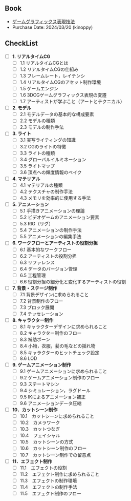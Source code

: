 ## Book
- [ゲームグラフィックス表現技法](https://www.coronasha.co.jp/np/isbn/9784339013740/)
- Purchase Date: 2024/03/20 (kinoppy)

## CheckList
- [ ] **1. リアルタイムCG**
  - [ ] 1.1 リアルタイムCGとは
  - [ ] 1.2 リアルタイムCGの仕組み
  - [ ] 1.3 フレームレート，レイテンシ
  - [ ] 1.4 リアルタイムCGのアセット制作環境
  - [ ] 1.5 ゲームエンジン
  - [ ] 1.6 3DCGゲームグラフィックス表現の変遷
  - [ ] 1.7 アーティストが学ぶこと（アートとテクニカル）

- [ ] **2. モデル**
  - [ ] 2.1 モデルデータの基本的な構成要素
  - [ ] 2.2 モデルの種類
  - [ ] 2.3 モデルの制作手法

- [ ] **3. ライト**
  - [ ] 3.1 実写ライティングの知識
  - [ ] 3.2 CGのライトの特徴
  - [ ] 3.3 ライトの種類
  - [ ] 3.4 グローバルイルミネーション
  - [ ] 3.5 ライトマップ
  - [ ] 3.6 頂点への輝度情報のベイク

- [ ] **4. マテリアル**
  - [ ] 4.1 マテリアルの種類
  - [ ] 4.2 テクスチャの制作手法
  - [ ] 4.3 メモリを効率的に使用する手法

- [ ] **5. アニメーション**
  - [ ] 5.1 手描きアニメーションの理論
  - [ ] 5.2 ビデオゲームのアニメーション要素
  - [ ] 5.3 RIG（リグ）
  - [ ] 5.4 アニメーションの制作手法
  - [ ] 5.5 アニメーションの編集手法

- [ ] **6. ワークフローとアーティストの役割分担**
  - [ ] 6.1 基本的なワークフロー
  - [ ] 6.2 アーティストの役割分担
  - [ ] 6.3 リファレンス
  - [ ] 6.4 データのバージョン管理
  - [ ] 6.5 工程管理
  - [ ] 6.6 役割分担の細分化と変化するアーティストの役割

- [ ] **7. 背景・ステージ制作**
  - [ ] 7.1 背景デザインに求められること
  - [ ] 7.2 背景制作のフロー
  - [ ] 7.3 ブロック展開
  - [ ] 7.4 テッセレーション

- [ ] **8. キャラクター制作**
  - [ ] 8.1 キャラクターデザインに求められること
  - [ ] 8.2 キャラクター制作のフロー
  - [ ] 8.3 補助ボーン
  - [ ] 8.4 小物，衣服，髪の毛などの揺れ物
  - [ ] 8.5 キャラクターのヒットチェック設定
  - [ ] 8.6 LOD

- [ ] **9. ゲームアニメーション制作**
  - [ ] 9.1 ゲームアニメーションに求められること
  - [ ] 9.2 ゲームアニメーション制作のフロー
  - [ ] 9.3 ステートマシン
  - [ ] 9.4 シミュレーション，ラグドール
  - [ ] 9.5 IKによるアニメーション補正
  - [ ] 9.6 アニメーションデータ圧縮

- [ ] **10．カットシーン制作**
  - [ ] 10.1　カットシーンに求められること
  - [ ] 10.2　カメラワーク
  - [ ] 10.3　カットつなぎ
  - [ ] 10.4　フェイシャル
  - [ ] 10.5　カットシーンの方式
  - [ ] 10.6　カットシーン制作のフロー
  - [ ] 10.7　カットシーン制作での留意点

- [ ] **11．エフェクト制作**
  - [ ] 11.1　エフェクトの役割
  - [ ] 11.2　エフェクト制作に求められること
  - [ ] 11.3　エフェクトの制作環境
  - [ ] 11.4　エフェクトの制作手法
  - [ ] 11.5　エフェクト制作のフロー
